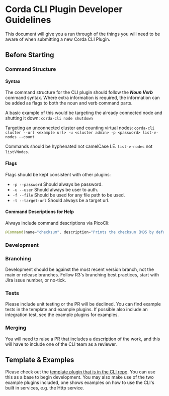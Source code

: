 # Corda CLI Plugin Developer Guidelines
This document will give you a run through of the things you will need to be aware of when submitting a new Corda CLI Plugin. 

## Before Starting

### Command Structure
#### Syntax
The command structure for the CLI plugin should follow the ***Noun Verb*** command syntax. Where extra information is required, the information can be added as flags to both the noun and verb command parts.

A basic example of this would be targeting the already connected node and shutting it down:
`corda-cli node shutdown`

Targeting an unconnected cluster and counting virtual nodes:
`corda-cli cluster --url <example url> -u <cluster admin> -p <password> list-v-nodes --count`

Commands should be hyphenated not camelCase I.E. `list-v-nodes` not `listVNodes`.

#### Flags
Flags should be kept consistent with other plugins:
- `-p --password` Should always be password.
- `-u --user` Should always be user to auth.
- `-f --file` Should be used for any file path to be used.
- `-t --target-url` Should always be a target url.

#### Command Descriptions for Help
Always include command descriptions via PicoCli:
```kotlin
@Command(name="checksum", description="Prints the checksum (MD5 by default) of a file to STDOUT.")
```

### Development

### Branching
Development should be against the most recent version branch, not the main or release branches. Follow R3's branching best practices, start with Jira issue number, or no-tick.

### Tests
Please include unit testing or the PR will be declined. You can find example tests in the template and example plugins.
If possible also include an integration test, see the example plugins for examples. 

### Merging
You will need to raise a PR that includes a description of the work, and this will have to include one of the CLI team as a reviewer. 

## Template & Examples

Please check out the [template plugin that is in the CLI repo](https://github.com/corda/corda-cli-plugin-host/tree/main/plugins). You can use this as a base to begin development. You may also make use of the two example plugins included, one shows examples on how to use the CLI's built in services, e.g. the Http service.
